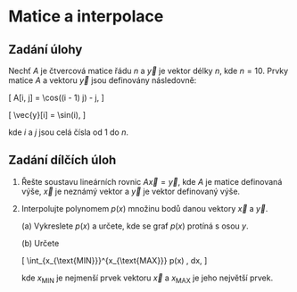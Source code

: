 # Matice a interpolace

## Zadání úlohy

Nechť $A$ je čtvercová matice řádu $n$ a $\vec{y}$ je vektor délky $n$, kde $n = 10$. Prvky matice $A$ a vektoru $\vec{y}$ jsou definovány následovně:

\[
A[i, j] = \cos((i - 1) j) - j,
\]

\[
\vec{y}[i] = \sin(i),
\]

kde $i$ a $j$ jsou celá čísla od 1 do $n$.

## Zadání dílčích úloh

1. Řešte soustavu lineárních rovnic $A \vec{x} = \vec{y}$, kde $A$ je matice definovaná výše, $\vec{x}$ je neznámý vektor a $\vec{y}$ je vektor definovaný výše.

2. Interpolujte polynomem $p(x)$ množinu bodů danou vektory $\vec{x}$ a $\vec{y}$.

    (a) Vykreslete $p(x)$ a určete, kde se graf $p(x)$ protíná s osou $y$.

    (b) Určete

    \[
    \int_{x_{\text{MIN}}}^{x_{\text{MAX}}} p(x) \, dx,
    \]

    kde $x_{\text{MIN}}$ je nejmenší prvek vektoru $\vec{x}$ a $x_{\text{MAX}}$ je jeho největší prvek.
